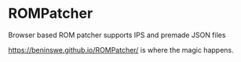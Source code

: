 # ROMPatcher
Browser based ROM patcher supports IPS and premade JSON files

https://beninswe.github.io/ROMPatcher/ is where the magic happens.
